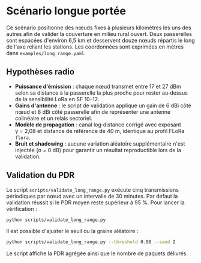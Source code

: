 # Scénario longue portée

Ce scénario positionne des nœuds fixes à plusieurs kilomètres les uns des autres afin de
valider la couverture en milieu rural ouvert. Deux passerelles sont espacées d'environ
6,5 km et desservent douze nœuds répartis le long de l'axe reliant les stations. Les
coordonnées sont exprimées en mètres dans `examples/long_range.yaml`.

## Hypothèses radio

- **Puissance d'émission** : chaque nœud transmet entre 17 et 27 dBm selon sa distance à
  la passerelle la plus proche pour rester au‑dessus de la sensibilité LoRa en SF 10–12.
- **Gains d'antenne** : le script de validation applique un gain de 6 dBi côté nœud et
  8 dBi côté passerelle afin de représenter une antenne colinéaire et un relais sectoriel.
- **Modèle de propagation** : canal log‑distance corrigé avec exposant γ = 2,08 et
  distance de référence de 40 m, identique au profil FLoRa `flora`.
- **Bruit et shadowing** : aucune variation aléatoire supplémentaire n'est injectée
  (σ = 0 dB) pour garantir un résultat reproductible lors de la validation.

## Validation du PDR

Le script `scripts/validate_long_range.py` exécute cinq transmissions périodiques par
nœud avec un intervalle de 30 minutes. Par défaut la validation réussit si le PDR
moyen reste supérieur à 95 %. Pour lancer la vérification :

```bash
python scripts/validate_long_range.py
```

Il est possible d'ajuster le seuil ou la graine aléatoire :

```bash
python scripts/validate_long_range.py --threshold 0.98 --seed 2
```

Le script affiche la PDR agrégée ainsi que le nombre de paquets délivrés.
